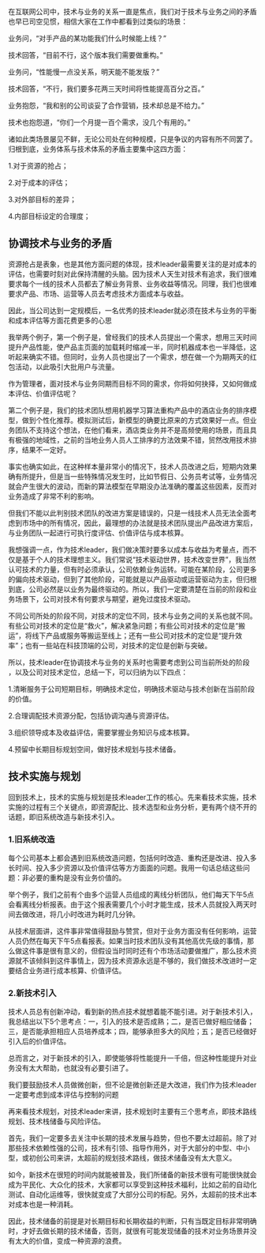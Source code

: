 在互联网公司中，技术与业务的关系一直是焦点，我们对于技术与业务之间的矛盾也早已司空见惯，相信大家在工作中都看到过类似的场景：

业务问，“对手产品的某功能我们什么时候能上线？”

技术回答，“目前不行，这个版本我们需要做重构。”

业务问，“性能慢一点没关系，明天能不能发版？”

技术回答，“不行，我们要多花两三天时间将性能提高百分之百。”

业务抱怨，“我和别的公司谈妥了合作营销，技术却总是不给力。”

技术也抱怨道，“你们一个月提一百个需求，没几个有用的。”

诸如此类场景屡见不鲜，无论公司处在何种规模，只是争议的内容有所不同罢了。归根到底，业务体系与技术体系的矛盾主要集中这四方面：

1.对于资源的抢占；

2.对于成本的评估；

3.对外部目标的差异；

4.内部目标设定的合理度；

## 协调技术与业务的矛盾

资源抢占是表象，也是其他方面问题的体现，技术leader最需要关注的是对成本的评估，也需要时刻对此保持清醒的头脑。因为技术人天生对技术有追求，我们很难要求每个一线的技术人员都去了解业务背景、业务收益等情况。同理，我们也很难要求产品、市场、运营等人员去考虑技术方面成本与收益。

因此，当公司达到一定规模后，一名优秀的技术leader就必须在技术与业务的平衡和成本评估等方面花费更多的心思

我举两个例子，第一个例子是，曾经我们的技术人员提出一个需求，想用三天时间提升产品性能，使产品主页面的加载耗时缩减一半，同时机器成本也一半降低，这听起来确实不错。但同时，业务人员也提出了一个需求，想在做一个为期两天的红包活动，以此吸引大批用户与流量。

作为管理者，面对技术与业务同期而目标不同的需求，你将如何抉择，又如何做成本评估、价值评估呢？

第二个例子是，我们的技术团队想用机器学习算法重构产品中的酒店业务的排序模型，做到个性化推荐。模拟测试后，新模型的确要比原来的方式效果好一点。但业务团队不支持这个想法，在他们看来，酒店类业务并不是高频使用的场景，而且具有极强的地域性，之前的当地业务人员人工排序的方法效果不错，贸然改用技术排序，结果不一定好。

事实也确实如此，在这种样本量非常小的情况下，技术人员改进之后，短期内效果确有所提升，但是当一些特殊情况发生时，比如节假日、公务员考试等，业务情况就会产生很大的波动，而新的算法模型在早期没办法准确的覆盖这些因素，反而对业务造成了非常不利的影响。

但我们不能以此判别技术团队的改进方案是错误的，只是一线技术人员无法全面考虑到市场中的所有情况，因此，最理想的办法就是技术团队提出产品改进方案后，与业务团队一起进行可执行度评估、价值评估与成本核算。

我想强调一点，作为技术leader，我们做决策时要多以成本与收益为考量点，而不仅是基于个人的技术理想主义。我们常说“技术驱动世界，技术改变世界”，我当然认可技术的力量，但有时必须承认，公司依赖业务运转。可能在某阶段，公司更多的偏向技术驱动，但到了其他阶段，可能就是以产品驱动或运营驱动为主，但归根到底，公司必然是以业务为最终驱动的。所以，我们一定要清楚在当前的阶段和业务场景下，公司对技术有何要求与期望，避免过度技术驱动。

不同公司所处的阶段不同，对技术的定位不同，技术与业务之间的关系也就不同。有些公司对技术的定位是“救火”，解决紧急问题；有些公司对技术的定位是“搬运”，将线下产品或服务等搬运至线上；还有一些公司对技术的定位是“提升效率”；也有一些站在科技顶端的公司，对技术的定位是创新与突破。

所以，技术leader在协调技术与业务的关系时也需要考虑到公司当前所处的阶段 ，以及公司对技术定位，总结一下，可以归纳为以下四点：

1.清晰服务于公司短期目标，明确技术定位，明确技术驱动与技术创新在当前阶段的价值。

2.合理调配技术资源分配，包括协调沟通与资源评估。

3.组织领导成本及收益评估，需要掌握业务知识与成本核算。

4.预留中长期目标规划空间，做好技术规划与技术储备。

## 技术实施与规划

回到技术上，技术的实施与规划是技术leader工作的核心。先来看技术实施，技术实施的过程有三个关键点，即资源配比、技术选型和业务分析，更有两个绕不开的话题，即旧系统改造与新技术引入。

### 1.旧系统改造

每个公司基本上都会遇到旧系统改造问题，包括何时改造、重构还是改进、投入多长时间、投入多少资源以及价值评估等方方面面的问题。我用一句话总结这些问题：非必要的重构是没有业务价值的。

举个例子，我们之前有个由多个运营人员组成的离线分析团队，他们每天下午5点会看离线分析报表。由于这个报表需要几个小时才能生成，技术人员就投入两天时间去做改进，将几小时改进为耗时几分钟。

从技术层面讲，这件事非常值得鼓励与赞赏，但对于业务方面没有任何影响，运营人员仍然在每天下午5点看报表。如果当时技术团队没有其他高优先级的事情，那么做这件事是很有意义的，但假设当时同时还有个市场活动要做推广，那么技术资源就不该倾斜到这件事情上，因为技术资源永远是不够的，我们做技术改进时一定要结合业务进行成本核算、价值评估。

### 2.新技术引入

技术人员总有创新冲动，看到新的热点技术就想着能不能引进。对于新技术引入，我总结出以下5个思考点：一，引入的技术是否成熟；二，是否已做好相应储备；三，是否能承担相应人员培养成本；四，能够承担多大的风险；五；是否已经做好引入后的价值评估。

总而言之，对于新技术的引入，即使能够将性能提升一千倍，但这种性能提升对业务没有太大帮助，也就没有必要引进了。

我们要鼓励技术人员做微创新，但不论是微创新还是大改进，我们作为技术leader一定要考虑到成本评估与控制的问题

再来看技术规划，对技术leader来讲，技术规划时主要有三个思考点，即技术路线规划、技术栈储备与风险评估。

首先，我们一定要多去关注中长期的技术发展与趋势，但也不要太过超前。除了对那些技术依赖性强的公司，技术有引领、指导作用外，对于大部分的中型、中小型，或初创公司来讲，太超前的规划技术路线，做技术储备没有太大意义。

如今，新技术在很短的时间内就能被普及，我们所储备的新技术很有可能很快就会成为平民化、大众化的技术，大家都可以享受到这种技术福利，比如之前的自动化测试、自动化运维等，很快就变成了大部分公司的标配。另外，太超前的技术出本对成本也是一种消耗。

因此，技术储备的前提是对长期目标和长期收益的判断，只有当既定目标非常明确时，才好去做长期的技术储备，否则，就很有可能发现储备的技术对业务场景并没有太大的价值，变成一种资源的浪费。